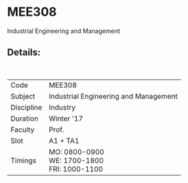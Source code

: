 # MEE308
Industrial Engineering and Management 

## Details:
<html>
<table>
  <tr>
    <td>Code</td>
    <td>MEE308</td>
  </tr>
  <tr>
    <td>Subject</td>
    <td>Industrial Engineering and Management</td>
  </tr>
  <tr>
    <td>Discipline</td>
    <td>Industry</td>
  </tr>
  <tr>  
    <td>Duration</td>
    <td>Winter '17</td>
  </tr>
  <tr>  
    <td>Faculty</td>
    <td>Prof. </td>
  </tr> <tr>  
    <td>Slot</td>
    <td>A1 + TA1</td>
  </tr>
  <tr>
  <td>Timings</td>
  <td>MO: 0800-0900<br>WE: 1700-1800<br>FRI: 1000-1100</td>
</table>
</html>
